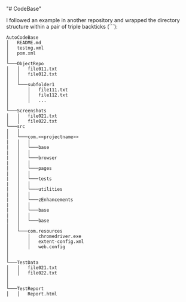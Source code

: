 "# CodeBase" 

I followed an example in another repository and wrapped the directory structure within a pair of triple backticks (```):

```
AutoCodeBase
│   README.md
│   testng.xml
│   pom.xml
│
└───ObjectRepo
│   │   file011.txt
│   │   file012.txt
│   │
│   └───subfolder1
│       │   file111.txt
│       │   file112.txt
│       │   ...
│
└───Screenshots
│   │   file021.txt
│   │   file022.txt
└───src
│   │
│   └───com.<<projectname>>
|   │   │
|   │   └───base
|   │   │
|   │   └───browser
|   │   │
|   │   └───pages
|   │   │
|   │   └───tests
|   │   │
|   │   └───utilities
|   │   │
|   │   └───zEnhancements
|   │   │
|   │   └───base
|   │   │
|   │   └───base
│   │
│   └───com.resources
│       │   chromedriver.exe
│       │   extent-config.xml
│       │   web.config
│
│
└───TestData
│   │   file021.txt
│   │   file022.txt
│
│
└───TestReport
│   │   Report.html

```
